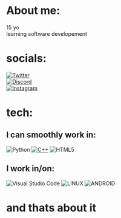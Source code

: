 # About me:
15 yo<br>
learning software developement

# socials:
[![Twitter](https://img.shields.io/badge/Twitter-%231DA1F2.svg?logo=Twitter&logoColor=white)](https://twitter.com/horakdejv)<br>
[![Discord](https://img.shields.io/badge/Discord-%237289DA.svg?logo=discord&logoColor=white)](https://discord.gg/https://discord.gg/david.horak)<br>
[![Instagram](https://img.shields.io/badge/Instagram-%23E4405F.svg?logo=Instagram&logoColor=white)](https://www.instagram.com/david_.horak/)<br>

# tech:
## I can smoothly work in:
![Python](https://img.shields.io/badge/python-3670A0?style=for-the-badge&logo=python&logoColor=ffdd54)
[![C++](https://img.shields.io/badge/c++-%2300599C.svg?style=for-the-badge&logo=c%2B%2B&logoColor=white)](https://isocpp.org/)
![HTML5](https://img.shields.io/badge/html5-%23E34F26.svg?style=for-the-badge&logo=html5&logoColor=white)

## I work in/on:
![Visual Studio Code](https://img.shields.io/badge/Visual%20Studio%20Code-0078d7.svg?style=for-the-badge&logo=visual-studio-code&logoColor=white)
![LINUX](https://img.shields.io/badge/Linux-FCC624?style=for-the-badge&logo=linux&logoColor=black)
![ANDROID](https://img.shields.io/badge/android-%2320232a.svg?style=for-the-badge&logo=android&logoColor=%a4c639)

# and thats about it
